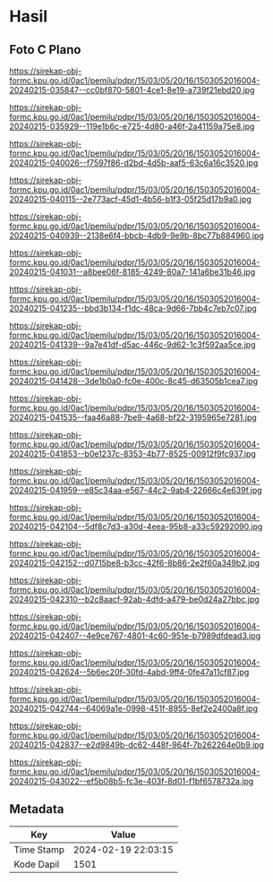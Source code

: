 # Hasil

## Foto C Plano

https://sirekap-obj-formc.kpu.go.id/0ac1/pemilu/pdpr/15/03/05/20/16/1503052016004-20240215-035847--cc0bf870-5801-4ce1-8e19-a739f21ebd20.jpg

https://sirekap-obj-formc.kpu.go.id/0ac1/pemilu/pdpr/15/03/05/20/16/1503052016004-20240215-035929--119e1b6c-e725-4d80-a46f-2a41159a75e8.jpg

https://sirekap-obj-formc.kpu.go.id/0ac1/pemilu/pdpr/15/03/05/20/16/1503052016004-20240215-040026--f7597f86-d2bd-4d5b-aaf5-63c6a16c3520.jpg

https://sirekap-obj-formc.kpu.go.id/0ac1/pemilu/pdpr/15/03/05/20/16/1503052016004-20240215-040115--2e773acf-45d1-4b56-b1f3-05f25d17b9a0.jpg

https://sirekap-obj-formc.kpu.go.id/0ac1/pemilu/pdpr/15/03/05/20/16/1503052016004-20240215-040939--2138e6f4-bbcb-4db9-9e9b-8bc77b884960.jpg

https://sirekap-obj-formc.kpu.go.id/0ac1/pemilu/pdpr/15/03/05/20/16/1503052016004-20240215-041031--a8bee06f-8185-4249-80a7-141a6be31b46.jpg

https://sirekap-obj-formc.kpu.go.id/0ac1/pemilu/pdpr/15/03/05/20/16/1503052016004-20240215-041235--bbd3b134-f1dc-48ca-9d66-7bb4c7eb7c07.jpg

https://sirekap-obj-formc.kpu.go.id/0ac1/pemilu/pdpr/15/03/05/20/16/1503052016004-20240215-041339--9a7e41df-d5ac-446c-9d62-1c3f592aa5ce.jpg

https://sirekap-obj-formc.kpu.go.id/0ac1/pemilu/pdpr/15/03/05/20/16/1503052016004-20240215-041428--3de1b0a0-fc0e-400c-8c45-d63505b1cea7.jpg

https://sirekap-obj-formc.kpu.go.id/0ac1/pemilu/pdpr/15/03/05/20/16/1503052016004-20240215-041535--faa46a88-7be9-4a68-bf22-3195965e7281.jpg

https://sirekap-obj-formc.kpu.go.id/0ac1/pemilu/pdpr/15/03/05/20/16/1503052016004-20240215-041853--b0e1237c-8353-4b77-8525-00912f9fc937.jpg

https://sirekap-obj-formc.kpu.go.id/0ac1/pemilu/pdpr/15/03/05/20/16/1503052016004-20240215-041959--e85c34aa-e567-44c2-9ab4-22666c4e639f.jpg

https://sirekap-obj-formc.kpu.go.id/0ac1/pemilu/pdpr/15/03/05/20/16/1503052016004-20240215-042104--5df8c7d3-a30d-4eea-95b8-a33c59292090.jpg

https://sirekap-obj-formc.kpu.go.id/0ac1/pemilu/pdpr/15/03/05/20/16/1503052016004-20240215-042152--d0715be8-b3cc-42f6-8b86-2e2f60a349b2.jpg

https://sirekap-obj-formc.kpu.go.id/0ac1/pemilu/pdpr/15/03/05/20/16/1503052016004-20240215-042310--b2c8aacf-92ab-4dfd-a479-be0d24a27bbc.jpg

https://sirekap-obj-formc.kpu.go.id/0ac1/pemilu/pdpr/15/03/05/20/16/1503052016004-20240215-042407--4e9ce767-4801-4c60-951e-b7989dfdead3.jpg

https://sirekap-obj-formc.kpu.go.id/0ac1/pemilu/pdpr/15/03/05/20/16/1503052016004-20240215-042624--5b6ec20f-30fd-4abd-9ff4-0fe47a11cf87.jpg

https://sirekap-obj-formc.kpu.go.id/0ac1/pemilu/pdpr/15/03/05/20/16/1503052016004-20240215-042744--64069a1e-0998-451f-8955-8ef2e2400a8f.jpg

https://sirekap-obj-formc.kpu.go.id/0ac1/pemilu/pdpr/15/03/05/20/16/1503052016004-20240215-042837--e2d9849b-dc62-448f-964f-7b262264e0b9.jpg

https://sirekap-obj-formc.kpu.go.id/0ac1/pemilu/pdpr/15/03/05/20/16/1503052016004-20240215-043022--ef5b08b5-fc3e-403f-8d01-f1bf6578732a.jpg


## Metadata

| Key        | Value               |
| ---------- | ------------------- |
| Time Stamp | 2024-02-19 22:03:15 |
| Kode Dapil | 1501                |



